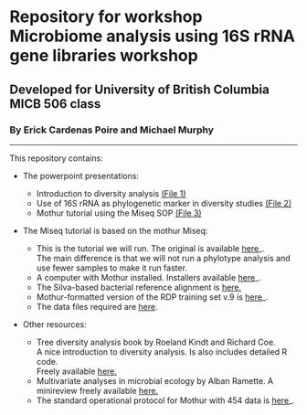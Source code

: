 # Repository for workshop Microbiome analysis using 16S rRNA gene libraries workshop
  
## Developed for University of British Columbia MICB 506 class
### By Erick Cardenas Poire and Michael Murphy
-----------

This repository contains:

- The powerpoint presentations:
	- Introduction to diversity analysis [(File 1)]()
	- Use of 16S rRNA as phylogenetic marker in diversity studies [(File 2)]()
	- Mothur tutorial using the Miseq SOP [(File 3)]()
  
  
- The Miseq tutorial is based on the mothur Miseq:
	- This is the tutorial we will run. The original is available [here](<http://www.mothur.org/wiki/MiSeq_SOP>)_.   
	  The main difference is that we will not run a phylotype analysis and use fewer samples to make it run faster.
	- A computer with Mothur installed. Installers available [here](<http://www.mothur.org/wiki/Download_mothur>)_.
	- The Silva-based bacterial reference alignment is [here.](<http://www.mothur.org/w/images/9/98/Silva.bacteria.zip>)
	- Mothur-formatted version of the RDP training set v.9 is [here](<http://www.mothur.org/w/images/5/59/Trainset9_032012.pds.zip>)_.
	- The data files required are [here]().

	
- Other resources:
	- Tree diversity analysis book by Roeland Kindt and Richard Coe.  
	  A nice introduction to diversity analysis. Is also includes detailed R code.  
	  Freely available [here.](<http://www.worldagroforestry.org/resources/databases/tree-diversity-analysis>)
	- Multivariate analyses in microbial ecology by Alban Ramette. A minireview freely available [here.](<http://dx.doi.org/10.1111/j.1574-6941.2007.00375.x>)
	- The standard operational protocol for Mothur with 454 data is [here](<http://www.mothur.org/wiki/454_SOP>)_.




